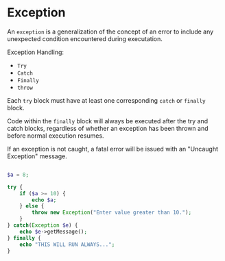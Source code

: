 # Exception

An `exception` is a generalization of the concept of an error to include any unexpected condition encountered during executation.

Exception Handling:

- `Try`
- `Catch`
- `Finally`
- `throw`

Each `try` block must have at least one corresponding `catch` or `finally` block.

Code within the `finally` block will always be executed after the try and catch blocks, regardless of whether an exception has been thrown and before normal execution resumes.

If an exception is not caught, a fatal error will be issued with an "Uncaught Exception" message.

```php

$a = 8;

try {
    if ($a >= 10) {
        echo $a;
    } else {
        throw new Exception("Enter value greater than 10.");
    }
} catch(Exception $e) {
    echo $e->getMessage();
} finally {
    echo "THIS WILL RUN ALWAYS...";
}

```
